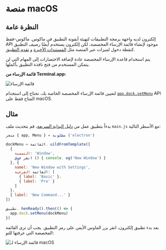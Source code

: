 # منصة macOS

## النظرة عامة

إلكترون لديه واجهة برمجة التطبيقات لتهيئة أيقونة التطبيق في ماكوس. ماكوس-فقط API موجود لإنشاء قائمة الإرساء المخصصة، لكن إلكترون يستخدم أيضًا رصيف التطبيق كنقطة دخول لميزات عبر المنصة مثل [المستندات الأخيرة](./recent-documents.md) و [تقدم التطبيق](./progress-bar.md).

يتم استخدام قاعدة الإرساء المخصصة عادة لإضافة الاختصارات إلى المهام التي لن يتمكن المستخدم من فتح نافذة التطبيق بأكملها.

__قائمة الإرساء من Terminal.app:__

![قائمة الإرساء](https://cloud.githubusercontent.com/assets/639601/5069962/6032658a-6e9c-11e4-9953-aa84006bdfff.png)

لتعيين قائمة الإرساء المخصصة الخاصة بك، تحتاج إلى استخدام [`app.dock.setMenu`](../api/dock.md#docksetmenumenu-macos) API المتاح فقط على macOS.

## مثال

بدءاً بتطبيق عمل من [دليل البداية السريعة](quick-start.md)، قم بتحديث ملف `main.js` مع الأسطر التالية:

```javascript fiddle='docs/fiddles/features/macos-dock-menu'
متجر { app, Menu } = مطلوبة ('electron')

dockMenu = القائمة. uildFromTemplate([
  {
    التسمية: 'Window',
    انقر فوق () { console. og('New Window') }
  }, {
    namel: 'New Window with Settings',
    القائمة الفرعية: [
      { label: 'Basic' }،
      { label: 'Pro' }
    ]
  }،
  { label: 'New Command...' }
])

تطبيق. henReady().then(() => {
  app.dock.setMenu(dockMenu)
})
```

بعد بدء تطبيق إلكترون، انقر بزر الماوس الأيمن على رمز التطبيق. يجب أن ترى القائمة المخصصة التي عرفتها للتو:

![قائمة الإرساء لـ macOS](../images/macos-dock-menu.png)
